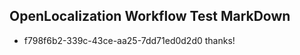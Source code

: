 ## OpenLocalization Workflow Test MarkDown

* f798f6b2-339c-43ce-aa25-7dd71ed0d2d0 
thanks!



<!--HONumber=Feb16_HO3-->
